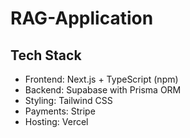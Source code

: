 # RAG-Application

## Tech Stack

- Frontend: Next.js + TypeScript (npm)
- Backend: Supabase with Prisma ORM
- Styling: Tailwind CSS
- Payments: Stripe
- Hosting: Vercel

